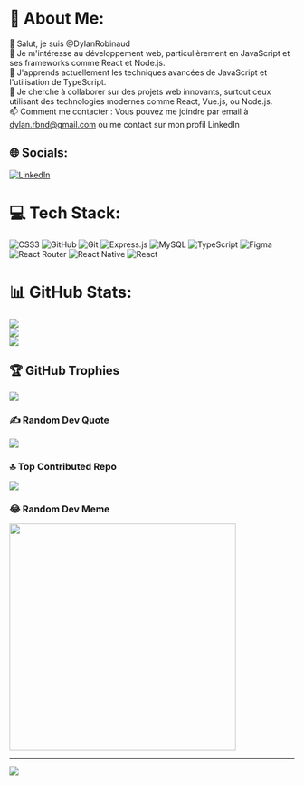 # 💫 About Me:
👋 Salut, je suis @DylanRobinaud<br>👀 Je m'intéresse au développement web, particulièrement en JavaScript et ses frameworks comme React et Node.js.<br>🌱 J'apprends actuellement les techniques avancées de JavaScript et l'utilisation de TypeScript.<br>💞️ Je cherche à collaborer sur des projets web innovants, surtout ceux utilisant des technologies modernes comme React, Vue.js, ou Node.js.<br>📫 Comment me contacter : Vous pouvez me joindre par email à dylan.rbnd@gmail.com ou me contact sur mon profil LinkedIn


## 🌐 Socials:
[![LinkedIn](https://img.shields.io/badge/LinkedIn-%230077B5.svg?logo=linkedin&logoColor=white)](https://linkedin.com/in/https://www.linkedin.com/in/dylan-robinaud-648a03280/) 

# 💻 Tech Stack:
![CSS3](https://img.shields.io/badge/css3-%231572B6.svg?style=for-the-badge&logo=css3&logoColor=white) ![GitHub](https://img.shields.io/badge/github-%23121011.svg?style=for-the-badge&logo=github&logoColor=white) ![Git](https://img.shields.io/badge/git-%23F05033.svg?style=for-the-badge&logo=git&logoColor=white) ![Express.js](https://img.shields.io/badge/express.js-%23404d59.svg?style=for-the-badge&logo=express&logoColor=%2361DAFB) ![MySQL](https://img.shields.io/badge/mysql-4479A1.svg?style=for-the-badge&logo=mysql&logoColor=white) ![TypeScript](https://img.shields.io/badge/typescript-%23007ACC.svg?style=for-the-badge&logo=typescript&logoColor=white) ![Figma](https://img.shields.io/badge/figma-%23F24E1E.svg?style=for-the-badge&logo=figma&logoColor=white) ![React Router](https://img.shields.io/badge/React_Router-CA4245?style=for-the-badge&logo=react-router&logoColor=white) ![React Native](https://img.shields.io/badge/react_native-%2320232a.svg?style=for-the-badge&logo=react&logoColor=%2361DAFB) ![React](https://img.shields.io/badge/react-%2320232a.svg?style=for-the-badge&logo=react&logoColor=%2361DAFB)
# 📊 GitHub Stats:
![](https://github-readme-stats.vercel.app/api?username=DylanRobinaud&theme=tokyonight&hide_border=false&include_all_commits=false&count_private=false)<br/>
![](https://github-readme-streak-stats.herokuapp.com/?user=DylanRobinaud&theme=tokyonight&hide_border=false)<br/>
![](https://github-readme-stats.vercel.app/api/top-langs/?username=DylanRobinaud&theme=tokyonight&hide_border=false&include_all_commits=false&count_private=false&layout=compact)

## 🏆 GitHub Trophies
![](https://github-profile-trophy.vercel.app/?username=DylanRobinaud&theme=tokyonight&no-frame=false&no-bg=true&margin-w=4)

### ✍️ Random Dev Quote
![](https://quotes-github-readme.vercel.app/api?type=vetical&theme=tokyonight)

### 🔝 Top Contributed Repo
![](https://github-contributor-stats.vercel.app/api?username=DylanRobinaud&limit=5&theme=tokyonight&combine_all_yearly_contributions=true)

### 😂 Random Dev Meme
<img src='https://memer-new.vercel.app/' style="height: 400px;"/>

---
[![](https://visitcount.itsvg.in/api?id=DylanRobinaud&icon=2&color=0)](https://visitcount.itsvg.in)

<!-- Proudly created with GPRM ( https://gprm.itsvg.in ) -->
